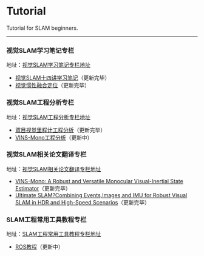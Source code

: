 # Tutorial

Tutorial for SLAM beginners.

---

### 视觉SLAM学习笔记专栏

地址：[视觉SLAM学习笔记专栏地址](https://www.bilibili.com/read/readlist/rl479898)

- [视觉SLAM十四讲学习笔记](https://www.bilibili.com/read/cv13634926)（更新完毕）
- [视觉惯性融合定位](https://www.bilibili.com/read/cv14142576)（更新完毕）





### 视觉SLAM工程分析专栏

地址：[视觉SLAM工程分析专栏地址](https://www.bilibili.com/read/readlist/rl484888)

- [双目视觉里程计工程分析](https://www.bilibili.com/read/cv13938243)（更新完毕）
- [VINS-Mono工程分析](https://www.bilibili.com/read/cv14526776)（更新中）





### 视觉SLAM相关论文翻译专栏

地址：[视觉SLAM相关论文翻译专栏地址](https://www.bilibili.com/read/readlist/rl490613)

- [VINS-Mono: A Robust and Versatile Monocular Visual-Inertial State Estimator](https://www.bilibili.com/read/cv14123709)（更新完毕）
- [Ultimate SLAM?Combining Events,Images,and IMU for Robust Visual SLAM in HDR and High-Speed Scenarios](https://www.bilibili.com/read/cv14132327)（更新完毕）





### SLAM工程常用工具教程专栏

地址：[SLAM工程常用工具教程专栏地址](https://www.bilibili.com/read/readlist/rl484905)

- [ROS教程](https://www.bilibili.com/read/cv13857776)（更新中）
